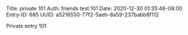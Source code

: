 Title: private 101
Auth: friends test:101
Date: 2020-12-30 01:35:48-08:00
Entry-ID: 685
UUID: a5216550-77f2-5aeb-8a59-237babb8f112

Private entry 101